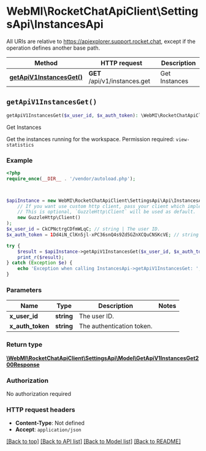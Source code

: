 # WebMI\RocketChatApiClient\SettingsApi\InstancesApi

All URIs are relative to https://apiexplorer.support.rocket.chat, except if the operation defines another base path.

| Method | HTTP request | Description |
| ------------- | ------------- | ------------- |
| [**getApiV1InstancesGet()**](InstancesApi.md#getApiV1InstancesGet) | **GET** /api/v1/instances.get | Get Instances |


## `getApiV1InstancesGet()`

```php
getApiV1InstancesGet($x_user_id, $x_auth_token): \WebMI\RocketChatApiClient\SettingsApi\Model\GetApiV1InstancesGet200Response
```

Get Instances

Get the instances running for the workspace. Permission required: `view-statistics`

### Example

```php
<?php
require_once(__DIR__ . '/vendor/autoload.php');



$apiInstance = new WebMI\RocketChatApiClient\SettingsApi\Api\InstancesApi(
    // If you want use custom http client, pass your client which implements `GuzzleHttp\ClientInterface`.
    // This is optional, `GuzzleHttp\Client` will be used as default.
    new GuzzleHttp\Client()
);
$x_user_id = CkCPNctrgCDfmWLqC; // string | The user ID.
$x_auth_token = 1Dd4iN_ClKn5jl-xPC36snQ4s9Zd5GZnXCQuCNSKcVE; // string | The authentication token.

try {
    $result = $apiInstance->getApiV1InstancesGet($x_user_id, $x_auth_token);
    print_r($result);
} catch (Exception $e) {
    echo 'Exception when calling InstancesApi->getApiV1InstancesGet: ', $e->getMessage(), PHP_EOL;
}
```

### Parameters

| Name | Type | Description  | Notes |
| ------------- | ------------- | ------------- | ------------- |
| **x_user_id** | **string**| The user ID. | |
| **x_auth_token** | **string**| The authentication token. | |

### Return type

[**\WebMI\RocketChatApiClient\SettingsApi\Model\GetApiV1InstancesGet200Response**](../Model/GetApiV1InstancesGet200Response.md)

### Authorization

No authorization required

### HTTP request headers

- **Content-Type**: Not defined
- **Accept**: `application/json`

[[Back to top]](#) [[Back to API list]](../../README.md#endpoints)
[[Back to Model list]](../../README.md#models)
[[Back to README]](../../README.md)
